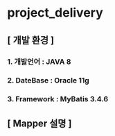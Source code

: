 # project_delivery

## [ 개발 환경 ]
### 1. 개발언어  : JAVA 8
### 2. DateBase  : Oracle 11g
### 3. Framework : MyBatis 3.4.6

## [ Mapper 설명 ]
